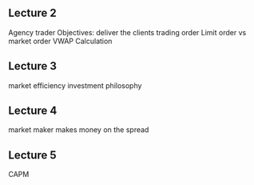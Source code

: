 Lecture 2
---

Agency trader Objectives: deliver the clients trading order
Limit order vs market order
VWAP Calculation


Lecture 3
---

market efficiency
investment philosophy


Lecture 4
---

market maker makes money on the spread


Lecture 5
---
CAPM
